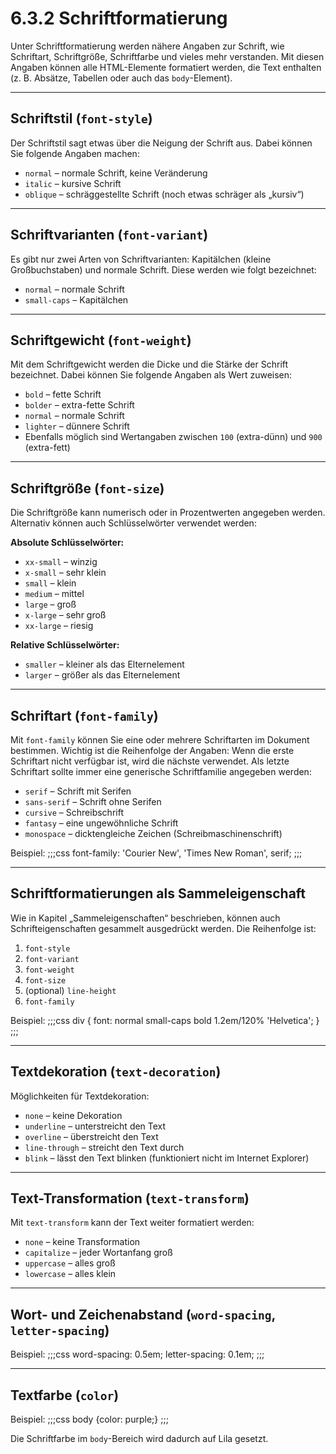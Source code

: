 # 6.3.2 Schriftformatierung

Unter Schriftformatierung werden nähere Angaben zur Schrift, wie Schriftart, Schriftgröße, Schriftfarbe und vieles mehr verstanden. Mit diesen Angaben können alle HTML-Elemente formatiert werden, die Text enthalten (z. B. Absätze, Tabellen oder auch das `body`-Element).

---

## Schriftstil (`font-style`)

Der Schriftstil sagt etwas über die Neigung der Schrift aus. Dabei können Sie folgende Angaben machen:

- `normal` – normale Schrift, keine Veränderung
- `italic` – kursive Schrift
- `oblique` – schräggestellte Schrift (noch etwas schräger als „kursiv“)

---

## Schriftvarianten (`font-variant`)

Es gibt nur zwei Arten von Schriftvarianten: Kapitälchen (kleine Großbuchstaben) und normale Schrift. Diese werden wie folgt bezeichnet:

- `normal` – normale Schrift
- `small-caps` – Kapitälchen

---

## Schriftgewicht (`font-weight`)

Mit dem Schriftgewicht werden die Dicke und die Stärke der Schrift bezeichnet. Dabei können Sie folgende Angaben als Wert zuweisen:

- `bold` – fette Schrift
- `bolder` – extra-fette Schrift
- `normal` – normale Schrift
- `lighter` – dünnere Schrift
- Ebenfalls möglich sind Wertangaben zwischen `100` (extra-dünn) und `900` (extra-fett)

---

## Schriftgröße (`font-size`)

Die Schriftgröße kann numerisch oder in Prozentwerten angegeben werden. Alternativ können auch Schlüsselwörter verwendet werden:

**Absolute Schlüsselwörter:**
- `xx-small` – winzig
- `x-small` – sehr klein
- `small` – klein
- `medium` – mittel
- `large` – groß
- `x-large` – sehr groß
- `xx-large` – riesig

**Relative Schlüsselwörter:**
- `smaller` – kleiner als das Elternelement
- `larger` – größer als das Elternelement

---

## Schriftart (`font-family`)

Mit `font-family` können Sie eine oder mehrere Schriftarten im Dokument bestimmen. Wichtig ist die Reihenfolge der Angaben: Wenn die erste Schriftart nicht verfügbar ist, wird die nächste verwendet. Als letzte Schriftart sollte immer eine generische Schriftfamilie angegeben werden:

- `serif` – Schrift mit Serifen
- `sans-serif` – Schrift ohne Serifen
- `cursive` – Schreibschrift
- `fantasy` – eine ungewöhnliche Schrift
- `monospace` – dicktengleiche Zeichen (Schreibmaschinenschrift)

Beispiel:
;;;css
font-family: 'Courier New', 'Times New Roman', serif;
;;;

---

## Schriftformatierungen als Sammeleigenschaft

Wie in Kapitel „Sammeleigenschaften“ beschrieben, können auch Schrifteigenschaften gesammelt ausgedrückt werden. Die Reihenfolge ist:

1. `font-style`
2. `font-variant`
3. `font-weight`
4. `font-size`
5. (optional) `line-height`
6. `font-family`

Beispiel:
;;;css
div {
    font: normal small-caps bold 1.2em/120% 'Helvetica';
}
;;;

---

## Textdekoration (`text-decoration`)

Möglichkeiten für Textdekoration:
- `none` – keine Dekoration
- `underline` – unterstreicht den Text
- `overline` – überstreicht den Text
- `line-through` – streicht den Text durch
- `blink` – lässt den Text blinken (funktioniert nicht im Internet Explorer)

---

## Text-Transformation (`text-transform`)

Mit `text-transform` kann der Text weiter formatiert werden:
- `none` – keine Transformation
- `capitalize` – jeder Wortanfang groß
- `uppercase` – alles groß
- `lowercase` – alles klein

---

## Wort- und Zeichenabstand (`word-spacing`, `letter-spacing`)

Beispiel:
;;;css
word-spacing: 0.5em;
letter-spacing: 0.1em;
;;;

---

## Textfarbe (`color`)

Beispiel:
;;;css
body {color: purple;}
;;;

Die Schriftfarbe im `body`-Bereich wird dadurch auf Lila gesetzt.
